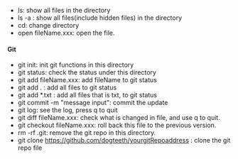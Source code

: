 - ls: show all files in  the directory
- ls -a : show all files(include hidden files) in the directory
- cd: change directory
- open fileName.xxx: open the file.

#### Git
- git init: init git functions in this directory
- git status: check the status under this directory
- git add fileName.xxx: add fileName to git status
- git add . : add all files to git status
- git add *.txt :  add all files that is txt, to git status
- git commit -m "message input": commit the update
- git log: see the log, press q to quit
- git diff fileName.xxx: check what is changed in file, and use q to quit.
- git checkout fileName.xxx: roll back this file to the previous version.
- rm -rf .git: remove the git repo in this directory.
- git clone https://github.com/dogteeth/yourgitRepoaddress : clone the git repo file


